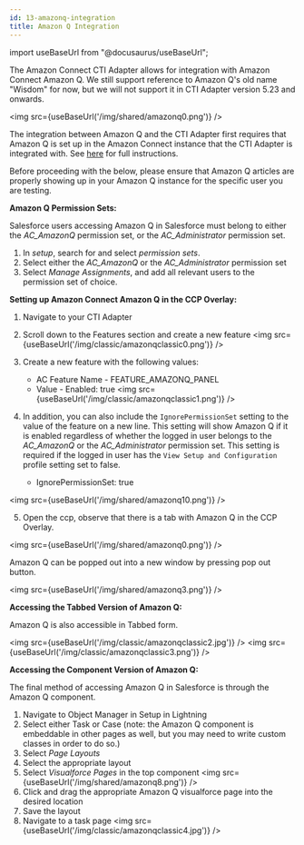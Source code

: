 ```yaml
---
id: 13-amazonq-integration
title: Amazon Q Integration
---
```

import useBaseUrl from "@docusaurus/useBaseUrl";

The Amazon Connect CTI Adapter allows for integration with Amazon Connect Amazon Q. We still support reference to Amazon Q's old name "Wisdom" for now, but we will not support it in CTI Adapter version 5.23 and onwards.

<img src={useBaseUrl('/img/shared/amazonq0.png')} />

The integration between Amazon Q and the CTI Adapter first requires that Amazon Q is set up in the Amazon Connect instance that the CTI Adapter is integrated with. See [here](https://docs.aws.amazon.com/connect/latest/adminguide/amazon-q-connect.html) for full instructions.

Before proceeding with the below, please ensure that Amazon Q articles are properly showing up in your Amazon Q instance for the specific user you are testing.

**Amazon Q Permission Sets:**

Salesforce users accessing Amazon Q in Salesforce must belong to either the *AC_AmazonQ* permission set, or the *AC_Administrator* permission set.

1. In *setup*, search for and select *permission sets*.
2. Select either the *AC_AmazonQ* or the *AC_Administrator* permission set
3. Select *Manage Assignments*, and add all relevant users to the permission set of choice.

**Setting up Amazon Connect Amazon Q in the CCP Overlay:**

1. Navigate to your CTI Adapter
2. Scroll down to the Features section and create a new feature
<img src={useBaseUrl('/img/classic/amazonqclassic0.png')} />
3. Create a new feature with the following values:
    - AC Feature Name - FEATURE_AMAZONQ_PANEL
    - Value - Enabled: true
<img src={useBaseUrl('/img/classic/amazonqclassic1.png')} />

4. In addition, you can also include the `IgnorePermissionSet` setting to the value of the feature on a new line. This setting will show Amazon Q if it is enabled regardless of whether the
logged in user belongs to the *AC_AmazonQ* or the *AC_Administrator* permission set. This setting is required if the logged in user has the `View Setup and Configuration` profile setting set to false.
    - IgnorePermissionSet: true

<img src={useBaseUrl('/img/shared/amazonq10.png')} />

5. Open the ccp, observe that there is a tab with Amazon Q in the CCP Overlay.

<img src={useBaseUrl('/img/shared/amazonq0.png')} />

Amazon Q can be popped out into a new window by pressing pop out button.

<img src={useBaseUrl('/img/shared/amazonq3.png')} />

**Accessing the Tabbed Version of Amazon Q:**

Amazon Q is also accessible in Tabbed form.

<img src={useBaseUrl('/img/classic/amazonqclassic2.jpg')} />
<img src={useBaseUrl('/img/classic/amazonqclassic3.png')} />

**Accessing the Component Version of Amazon Q:**

The final method of accessing Amazon Q in Salesforce is through the Amazon Q component.

1. Navigate to Object Manager in Setup in Lightning
2. Select either Task or Case (note: the Amazon Q component is embeddable in other pages as well, but you may need to write custom classes in order to do so.)
3. Select *Page Layouts*
4. Select the appropriate layout
5. Select *Visualforce Pages* in the top component
<img src={useBaseUrl('/img/shared/amazonq8.png')} />
6. Click and drag the appropriate Amazon Q visualforce page into the desired location
7. Save the layout
8. Navigate to a task page
<img src={useBaseUrl('/img/classic/amazonqclassic4.jpg')} />
